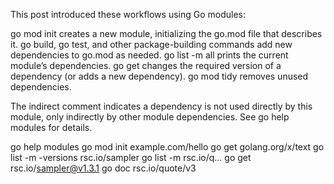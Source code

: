 This post introduced these workflows using Go modules:

go mod init creates a new module, initializing the go.mod file that describes it.
go build, go test, and other package-building commands add new dependencies to go.mod as needed.
go list -m all prints the current module’s dependencies.
go get changes the required version of a dependency (or adds a new dependency).
go mod tidy removes unused dependencies.

The indirect comment indicates a dependency is not used directly by this module, only indirectly by other module dependencies. See go help modules for details.


go help modules
go mod init example.com/hello
go get golang.org/x/text
go list -m -versions rsc.io/sampler
go list -m rsc.io/q...
go get rsc.io/sampler@v1.3.1
go doc rsc.io/quote/v3
